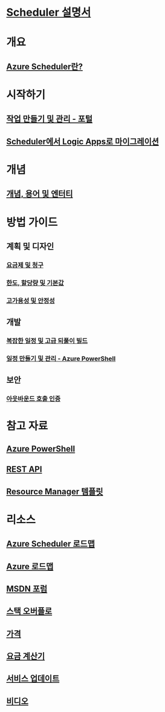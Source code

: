 # [Scheduler 설명서](index.md)

# 개요
## [Azure Scheduler란?](scheduler-intro.md)

# 시작하기
## [작업 만들기 및 관리 - 포털](scheduler-get-started-portal.md)
## [Scheduler에서 Logic Apps로 마이그레이션](migrate-from-scheduler-to-logic-apps.md)

# 개념
## [개념, 용어 및 엔터티](scheduler-concepts-terms.md)

# 방법 가이드
## 계획 및 디자인
### [요금제 및 청구](scheduler-plans-billing.md)
### [한도, 할당량 및 기본값](scheduler-limits-defaults-errors.md)
### [고가용성 및 안정성](scheduler-high-availability-reliability.md)

## 개발
### [복잡한 일정 및 고급 되풀이 빌드](scheduler-advanced-complexity.md)
### [일정 만들기 및 관리 - Azure PowerShell](scheduler-powershell-reference.md)

## 보안
### [아웃바운드 호출 인증](scheduler-outbound-authentication.md)

# 참고 자료
## [Azure PowerShell](/powershell/module/azurerm.scheduler)
## [REST API](/rest/api/scheduler)
## [Resource Manager 템플릿](/azure/templates/microsoft.scheduler/allversions)

# 리소스
## [Azure Scheduler 로드맵](https://azure.microsoft.com/updates/?product=scheduler)
## [Azure 로드맵](https://azure.microsoft.com/updates/)
## [MSDN 포럼](https://social.msdn.microsoft.com/Forums/home?forum=azurescheduler)
## [스택 오버플로](https://stackoverflow.com/questions/tagged/azure-scheduler)
## [가격](https://azure.microsoft.com/pricing/details/scheduler/)
## [요금 계산기](https://azure.microsoft.com/pricing/calculator/)
## [서비스 업데이트](https://azure.microsoft.com/updates/?product=scheduler)
## [비디오](https://azure.microsoft.com/documentation/videos/index/?services=scheduler)